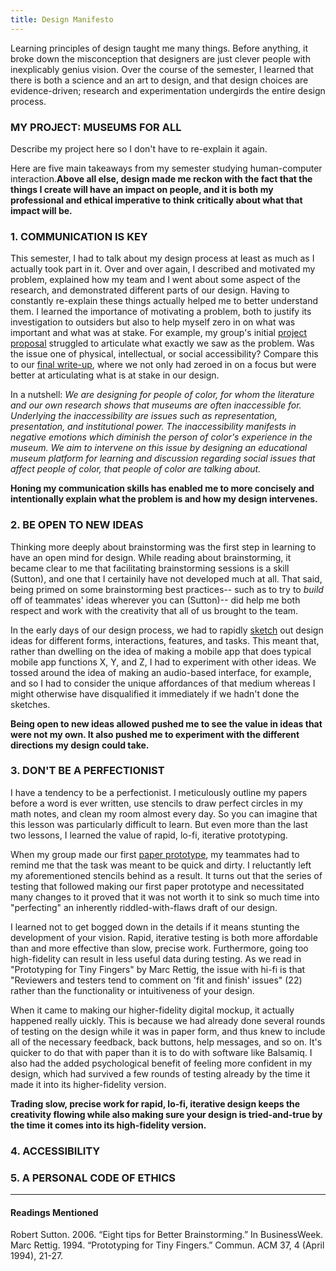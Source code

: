 ```yaml
---
title: Design Manifesto
---
```

Learning principles of design taught me many things. Before anything, it broke down the misconception that designers are just clever people with inexplicably genius vision. Over the course of the semester, I learned that there is both a science and an art to design, and that design choices are evidence-driven; research and experimentation undergirds the entire design process. 

### MY PROJECT: MUSEUMS FOR ALL
Describe my project here so I don't have to re-explain it again.

Here are five main takeaways from my semester studying human-computer interaction.**Above all else, design made me reckon with the fact that the things I create will have an impact on people, and it is both my professional and ethical imperative to think critically about what that impact will be.**

### 1. COMMUNICATION IS KEY
This semester, I had to talk about my design process at least as much as I actually took part in it. Over and over again, I described and motivated my problem, explained how my team and I went about some aspect of the research, and demonstrated different parts of our design. Having to constantly re-explain these things actually helped me to better understand them. I learned the importance of motivating a problem, both to justify its investigation to outsiders but also to help myself zero in on what was important and what was at stake. For example, my group's initial [project proposal](https://museumsforall.github.io/project-proposal/) struggled to articulate what exactly we saw as the problem. Was the issue one of physical, intellectual, or social accessibility? Compare this to our [final write-up](https://museumsforall.github.io/understanding-to-make/), where we not only had zeroed in on a focus but were better at articulating what is at stake in our design.

In a nutshell: *We are designing for people of color, for whom the literature and our own research shows that museums are often inaccessible for. Underlying the inaccessibility are issues such as representation, presentation, and institutional power. The inaccessibility manifests in negative emotions which diminish the person of color's experience in the museum. We aim to intervene on this issue by designing an educational museum platform for learning and discussion regarding social issues that affect people of color, that people of color are talking about.*

**Honing my communication skills has enabled me to more concisely and intentionally explain what the problem is and how my design intervenes.**


### 2. BE OPEN TO NEW IDEAS
Thinking more deeply about brainstorming was the first step in learning to have an open mind for design. While reading about brainstorming, it became clear to me that facilitating brainstorming sessions is a skill (Sutton), and one that I certainily have not developed much at all. That said, being primed on some brainstorming best practices-- such as to try to *build* off of teammates' ideas  wherever you can (Sutton)-- did help me both respect and work with the creativity that all of us brought to the team.

In the early days of our design process, we had to rapidly [sketch](https://museumsforall.github.io/2018-10-12-task-sketches/) out design ideas for different forms, interactions, features, and tasks. This meant that, rather than dwelling on the idea of making a mobile app that does typical mobile app functions X, Y, and Z, I had to experiment with other ideas. We tossed around the idea of making an audio-based interface, for example, and so I had to consider the unique affordances of that medium whereas I might otherwise have disqualified it immediately if we hadn't done the sketches.

**Being open to new ideas allowed pushed me to see the value in ideas that were not my own. It also pushed me to experiment with the different directions my design could take.**


### 3. DON'T BE A PERFECTIONIST
I have a tendency to be a perfectionist. I meticulously outline my papers before a word is ever written, use stencils to draw perfect circles in my math notes, and clean my room almost every day. So you can imagine that this lesson was particularly difficult to learn. But even more than the last two lessons, I learned the value of rapid, lo-fi, iterative prototyping.

When my group made our first [paper prototype](https://museumsforall.github.io/2018-10-29-Paper-Prototype/), my teammates had to remind me that the task was meant to be quick and dirty. I reluctantly left my aforementioned stencils behind as a result. It turns out that the series of testing that followed making our first paper prototype and necessitated many changes to it proved that it was not worth it to sink so much time into "perfecting" an inherently riddled-with-flaws draft of our design.

I learned not to get bogged down in the details if it means stunting the development of your vision. Rapid, iterative testing is both more affordable than and more effective than slow, precise work. Furthermore, going too high-fidelity can result in less useful data during testing. As we read in "Prototyping for Tiny Fingers" by Marc Rettig, the issue with hi-fi is that "Reviewers and testers tend to comment on 'fit and finish' issues" (22) rather than the functionality or intuitiveness of your design.

When it came to making our higher-fidelity digital mockup, it actually happened really uickly. This is because we had already done several rounds of testing on the design while it was in paper form, and thus knew to include all of the necessary feedback, back buttons, help messages, and so on. It's quicker to do that with paper than it is to do with software like Balsamiq. I also had the added psychological benefit of feeling more confident in my design, which had survived a few rounds of testing already by the time it made it into its higher-fidelity version.

**Trading slow, precise work for rapid, lo-fi, iterative design keeps the creativity flowing while also making sure your design is tried-and-true by the time it comes into its high-fidelity version.**


### 4. ACCESSIBILITY


### 5. A PERSONAL CODE OF ETHICS



-----------
#### Readings Mentioned
Robert Sutton. 2006. “Eight tips for Better Brainstorming.” In BusinessWeek.
Marc Rettig. 1994. “Prototyping for Tiny Fingers.” Commun. ACM 37, 4 (April 1994), 21-27. 
